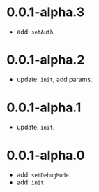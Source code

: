 # 0.0.1-alpha.3

* add: `setAuth`.

# 0.0.1-alpha.2

* update: `init`, add params.

# 0.0.1-alpha.1

* update: `init`.

# 0.0.1-alpha.0

* add: `setDebugMode`.
* add: `init`.
